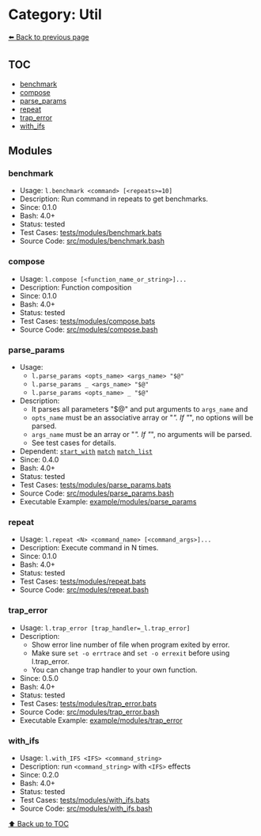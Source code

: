 # Category: Util

[⬅️ Back to previous page](./README.md)

## TOC

- [benchmark](#benchmark)
- [compose](#compose)
- [parse_params](#parse_params)
- [repeat](#repeat)
- [trap_error](#trap_error)
- [with_ifs](#with_ifs)

## Modules

### benchmark

- Usage: `l.benchmark <command> [<repeats>=10]`
- Description: Run command in repeats to get benchmarks.
- Since: 0.1.0
- Bash: 4.0+
- Status: tested
- Test Cases: [tests/modules/benchmark.bats](../../tests/modules/benchmark.bats)
- Source Code: [src/modules/benchmark.bash](../../src/modules/benchmark.bash)

### compose

- Usage: `l.compose [<function_name_or_string>]...`
- Description: Function composition
- Since: 0.1.0
- Bash: 4.0+
- Status: tested
- Test Cases: [tests/modules/compose.bats](../../tests/modules/compose.bats)
- Source Code: [src/modules/compose.bash](../../src/modules/compose.bash)

### parse_params

- Usage:
  - `l.parse_params <opts_name> <args_name> "$@"`
  - `l.parse_params _ <args_name> "$@"`
  - `l.parse_params <opts_name> _ "$@"`
- Description:
  - It parses all parameters "$@" and put arguments to `args_name` and
  - `opts_name` must be an associative array or "_". If "_", no options will be parsed.
  - `args_name` must be an array or "_". If "_", no arguments will be parsed.
  - See test cases for details.
- Dependent: [`start_with`](./condition.md#start_with) [`match`](./string.md#match) [`match_list`](./string.md#match_list)
- Since: 0.4.0
- Bash: 4.0+
- Status: tested
- Test Cases: [tests/modules/parse_params.bats](../../tests/modules/parse_params.bats)
- Source Code: [src/modules/parse_params.bash](../../src/modules/parse_params.bash)
- Executable Example: [example/modules/parse_params](../../example/modules/parse_params)

### repeat

- Usage: `l.repeat <N> <command_name> [<command_args>]...`
- Description: Execute command in N times.
- Since: 0.1.0
- Bash: 4.0+
- Status: tested
- Test Cases: [tests/modules/repeat.bats](../../tests/modules/repeat.bats)
- Source Code: [src/modules/repeat.bash](../../src/modules/repeat.bash)

### trap_error

- Usage: `l.trap_error [trap_handler=_l.trap_error]`
- Description:
  - Show error line number of file when program exited by error.
  - Make sure `set -o errtrace` and `set -o errexit` before using l.trap_error.
  - You can change trap handler to your own function.
- Since: 0.5.0
- Bash: 4.0+
- Status: tested
- Test Cases: [tests/modules/trap_error.bats](../../tests/modules/trap_error.bats)
- Source Code: [src/modules/trap_error.bash](../../src/modules/trap_error.bash)
- Executable Example: [example/modules/trap_error](../../example/modules/trap_error)

### with_ifs

- Usage: `l.with_IFS <IFS> <command_string>`
- Description: run `<command_string>` with `<IFS>` effects
- Since: 0.2.0
- Bash: 4.0+
- Status: tested
- Test Cases: [tests/modules/with_ifs.bats](../../tests/modules/with_ifs.bats)
- Source Code: [src/modules/with_ifs.bash](../../src/modules/with_ifs.bash)

[⬆️ Back up to TOC](#toc)
